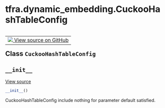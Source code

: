 <div itemscope itemtype="http://developers.google.com/ReferenceObject">
<meta itemprop="name" content="tfra.dynamic_embedding.CuckooHashTableConfig" />
<meta itemprop="path" content="Stable" />
<meta itemprop="property" content="__init__"/>
</div>

# tfra.dynamic_embedding.CuckooHashTableConfig

<!-- Insert buttons and diff -->

<table class="tfo-notebook-buttons tfo-api" align="left">

<td>
  <a target="_blank" href="https://github.com/tensorflow/recommenders-addons/tree/master/tensorflow_recommenders_addons/dynamic_embedding/python/ops/dynamic_embedding_creator.py">
    <img src="https://www.tensorflow.org/images/GitHub-Mark-32px.png" />
    View source on GitHub
  </a>
</td></table>



## Class `CuckooHashTableConfig`





<!-- Placeholder for "Used in" -->


<h2 id="__init__"><code>__init__</code></h2>

<a target="_blank" href="https://github.com/tensorflow/recommenders-addons/tree/master/tensorflow_recommenders_addons/dynamic_embedding/python/ops/dynamic_embedding_creator.py">View source</a>

``` python
__init__()
```

CuckooHashTableConfig include nothing for parameter default satisfied.
    



